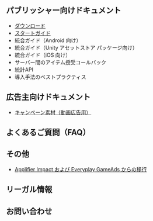 ## パブリッシャー向けドキュメント

* [ダウンロード](ダウンロード)
* [スタートガイド](スタートガイド)
* 統合ガイド（Android 向け）
* 統合ガイド（Unity アセットストア パッケージ向け）
* 統合ガイド（iOS 向け）
* サーバー間のアイテム授受コールバック
* 統計API
* 導入手法のベストプラクティス

## 広告主向けドキュメント

* [キャンペーン素材（動画広告用）](キャンペーン素材（動画広告用）)

## よくあるご質問（FAQ）

## その他

* [Applifier Impact および Everyplay GameAds からの移行](./transition-from-applifier-impact-and-everyplay-game-ads)


## リーガル情報

## お問い合わせ